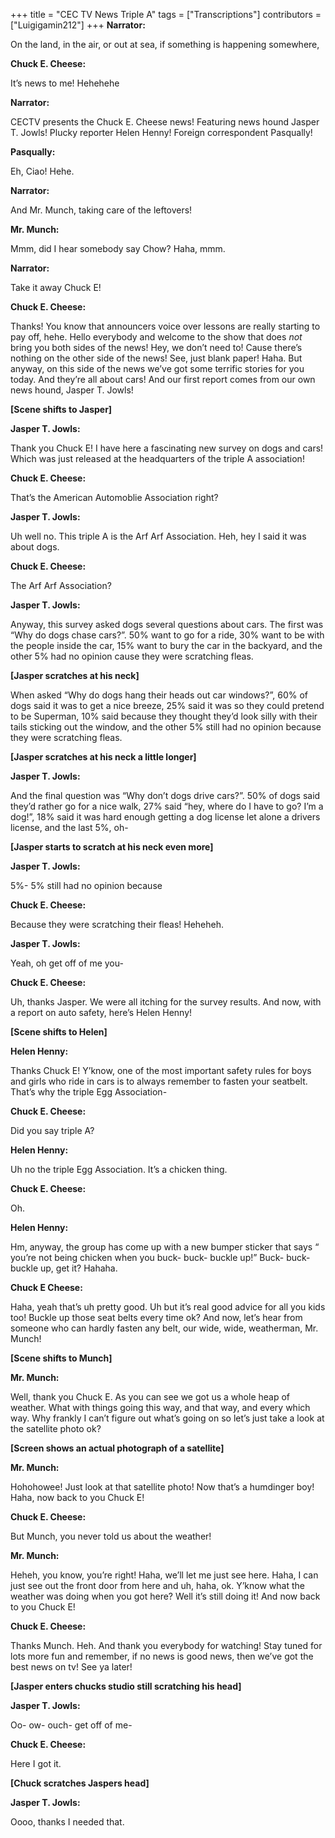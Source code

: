 +++
title = "CEC TV News Triple A"
tags = ["Transcriptions"]
contributors = ["Luigigamin212"]
+++
**Narrator:**
 
On the land, in the air, or out at sea, if something is happening somewhere, 

**Chuck E. Cheese:**

It’s news to me! Hehehehe

**Narrator:**

CECTV presents the Chuck E. Cheese news! Featuring news hound Jasper T. Jowls! Plucky reporter Helen Henny! Foreign correspondent Pasqually! 

**Pasqually:**

Eh, Ciao! Hehe. 

**Narrator:**

And Mr. Munch, taking care of the leftovers!

**Mr. Munch:**

Mmm, did I hear somebody say Chow? Haha, mmm. 

**Narrator:** 

Take it away Chuck E! 

**Chuck E. Cheese:**

Thanks! You know that announcers voice over lessons are really starting to pay off, hehe. Hello everybody and welcome to the show that does *not* bring you both sides of the news! Hey, we don’t need to! Cause there’s nothing on the other side of the news! See, just blank paper! Haha. But anyway, on this side of the news we’ve got some terrific stories for you today. And they’re all about cars! And our first report comes from our own news hound, Jasper T. Jowls! 

**[Scene shifts to Jasper]**

**Jasper T. Jowls:**

Thank you Chuck E! I have here a fascinating new survey on dogs and cars! Which was just released at the headquarters of the triple A association! 

**Chuck E. Cheese:**

That’s the American Automoblie Association right?

**Jasper T. Jowls:**

Uh well no. This triple A is the Arf Arf Association. Heh, hey I said it was about dogs. 

**Chuck E. Cheese:**

The Arf Arf Association? 

**Jasper T. Jowls:**

Anyway, this survey asked dogs several questions about cars. The first was “Why do dogs chase cars?”. 50% want to go for a ride, 30% want to be with the people inside the car, 15% want to bury the car in the backyard, and the other 5% had no opinion cause they were scratching fleas. 

**[Jasper scratches at his neck]**

When asked “Why do dogs hang their heads out car windows?”, 60% of dogs said it was to get a nice breeze, 25% said it was so they could pretend to be Superman, 10% said because they thought they’d look silly with their tails sticking out the window, and the other 5% still had no opinion because they were scratching fleas. 

**[Jasper scratches at his neck a little longer]**

**Jasper T. Jowls:**

And the final question was “Why don’t dogs drive cars?”.  50% of dogs said they’d rather go for a nice walk, 27% said “hey, where do I have to go? I’m a dog!”, 18% said it was hard enough getting a dog license let alone a drivers license, and the last 5%, oh- 

**[Jasper starts to scratch at his neck even more]**

**Jasper T. Jowls:**

5%- 5% still had no opinion because 

**Chuck E. Cheese:**

Because they were scratching their fleas! Heheheh. 

**Jasper T. Jowls:**

Yeah, oh get off of me you- 

**Chuck E. Cheese:**

Uh, thanks Jasper. We were all itching for the survey results. And now, with a report on auto safety, here’s Helen Henny!

**[Scene shifts to Helen]**

**Helen Henny:**

Thanks Chuck E! Y’know, one of the most important safety rules for boys and girls who ride in cars is to always remember to fasten your seatbelt. That’s why the triple Egg Association-

**Chuck E. Cheese:**

Did you say triple A?

**Helen Henny:**

Uh no the triple Egg Association. It’s a chicken thing. 

**Chuck E. Cheese:**

Oh. 

**Helen Henny:**

Hm, anyway, the group has come up with a new bumper sticker that says “ you’re not being chicken when you buck- buck- buckle up!” Buck- buck- buckle up, get it? Hahaha.

**Chuck E Cheese:**

Haha, yeah that’s uh pretty good. Uh but it’s real good advice for all you kids too! Buckle up those seat belts every time ok? And now, let’s hear from someone who can hardly fasten any belt, our wide, wide, weatherman, Mr. Munch!

**[Scene shifts to Munch]**

**Mr. Munch:**

Well, thank you Chuck E. As you can see we got us a whole heap of weather. What with things going this way, and that way, and every which way. Why frankly I can’t figure out what’s going on so let’s just take a look at the satellite photo ok? 

**[Screen shows an actual photograph of a satellite]**

**Mr. Munch:**

Hohohowee! Just look at that satellite photo! Now that’s a humdinger boy! Haha, now back to you Chuck E! 

**Chuck E. Cheese:**

But Munch, you never told us about the weather!

**Mr. Munch:**

Heheh, you know, you’re right! Haha, we’ll let me just see here. Haha, I can just see out the front door from here and uh, haha, ok. Y’know what the weather was doing when you got here? Well it’s still doing it! And now back to you Chuck E! 

**Chuck E. Cheese:**

Thanks Munch. Heh. And thank you everybody for watching! Stay tuned for lots more fun and remember, if no news is good news, then we’ve got the best news on tv! See ya later! 

**[Jasper enters chucks studio still scratching his head]**

**Jasper T. Jowls:**

Oo- ow- ouch- get off of me- 

**Chuck E. Cheese:**

Here I got it. 

**[Chuck scratches Jaspers head]**

**Jasper T. Jowls:**

Oooo, thanks I needed that.
